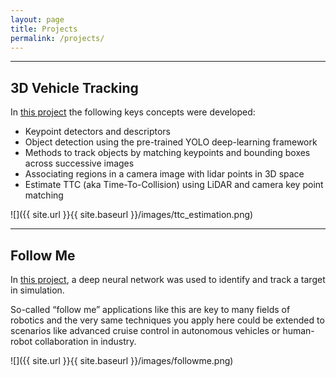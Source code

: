 ```yaml
---
layout: page
title: Projects
permalink: /projects/
---
```



---
## 3D Vehicle Tracking
In [this project](https://github.com/brunoeducsantos/3D-Vehicle-Tracking) the following keys concepts were developed:
* Keypoint detectors and descriptors
* Object detection using the pre-trained YOLO deep-learning framework
* Methods to track objects by matching keypoints and bounding boxes across successive images
* Associating regions in a camera image with lidar points in 3D space
* Estimate TTC (aka Time-To-Collision) using LiDAR and camera key point matching

![]({{ site.url }}{{ site.baseurl }}/images/ttc_estimation.png)

---
## Follow Me 

 In [this project](https://github.com/brunoeducsantos/Follow-Me), a deep neural network was used to identify and track a target in simulation. 
 
 So-called “follow me” applications like this are key to many fields of robotics and the very same techniques you apply here could be extended to scenarios like advanced cruise control in autonomous vehicles or human-robot collaboration in industry. 

 ![]({{ site.url }}{{ site.baseurl }}/images/followme.png)

